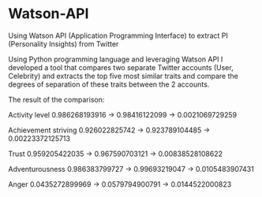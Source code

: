 # Watson-API
Using Watson API (Application Programming Interface) to extract PI (Personality Insights) from Twitter

Using Python programming language and leveraging Watson API I developed a tool that compares two separate Twitter accounts (User, Celebrity) and extracts the top five most similar traits and compare the degrees of separation of these traits between the 2 accounts.

The result of the comparison:

Activity level 0.986268193916 -> 0.98416122099 -> 0.0021069729259

Achievement striving 0.926022825742 -> 0.923789104485 -> 0.00223372125713

Trust 0.959205422035 -> 0.967590703121 -> 0.00838528108622

Adventurousness 0.986383799727 -> 0.99693219047 -> 0.0105483907431

Anger 0.0435272899969 -> 0.0579794900791 -> 0.0144522000823

